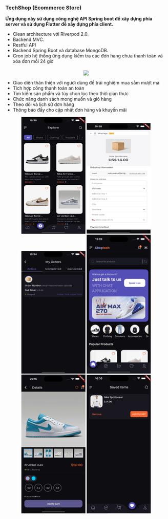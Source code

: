 
### TechShop (Ecommerce Store)

**Ứng dụng này sử dụng công nghệ API Spring boot để xây dựng phía server và sử dụng Flutter để xây dựng phía client.**

- Clean architecture với Riverpod 2.0.
- Backend MVC.
- Restful API
- Backend Spring Boot và database MongoDB.
- Cron job hệ thống ứng dụng kiểm tra các đơn hàng chưa thanh toán và xóa đơn mỗi 24 giờ

<div align="center">
<img src="https://skillicons.dev/icons?i=java,spring,mongodb,flutter,postman,dart,express" align="middle" /><br>
</div>

- Giao diện thân thiện với người dùng để trải nghiệm mua sắm mượt mà
- Tích hợp cổng thanh toán an toàn
- Tìm kiếm sản phẩm và tùy chọn lọc theo thời gian thực
- Chức năng danh sách mong muốn và giỏ hàng
- Theo dõi và lịch sử đơn hàng
- Thông báo đẩy cho cập nhật đơn hàng và khuyến mãi

<div align="center">
  <img src="img/TechShop/img1.png" alt="Project 4 TechShop" width="200"/>
   <img src="img/TechShop/img2.png" alt="Project 4 TechShop" width="200"/>
    <img src="img/TechShop/img3.png" alt="Project 4 TechShop" width="200"/>
  
  <img src="img/TechShop/img7.png" alt="Project 4 TechShop" width="200"/>
   <img src="img/TechShop/img6.png" alt="Project 4 TechShop" width="200"/>
    <img src="img/TechShop/img5.png" alt="Project 4 TechShop" width="200"/>
   
  
</div>
